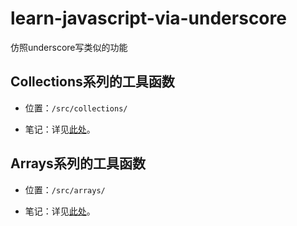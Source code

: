 # learn-javascript-via-underscore
仿照underscore写类似的功能

## Collections系列的工具函数

- 位置：`/src/collections/`

- 笔记：详见[此处](./src/collections/README.md)。


## Arrays系列的工具函数

- 位置：`/src/arrays/`

- 笔记：详见[此处](./src/arrays/README.md)。
